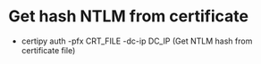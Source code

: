 # Get hash NTLM from certificate

 - certipy auth -pfx CRT_FILE -dc-ip DC_IP (Get NTLM hash from certificate file)

